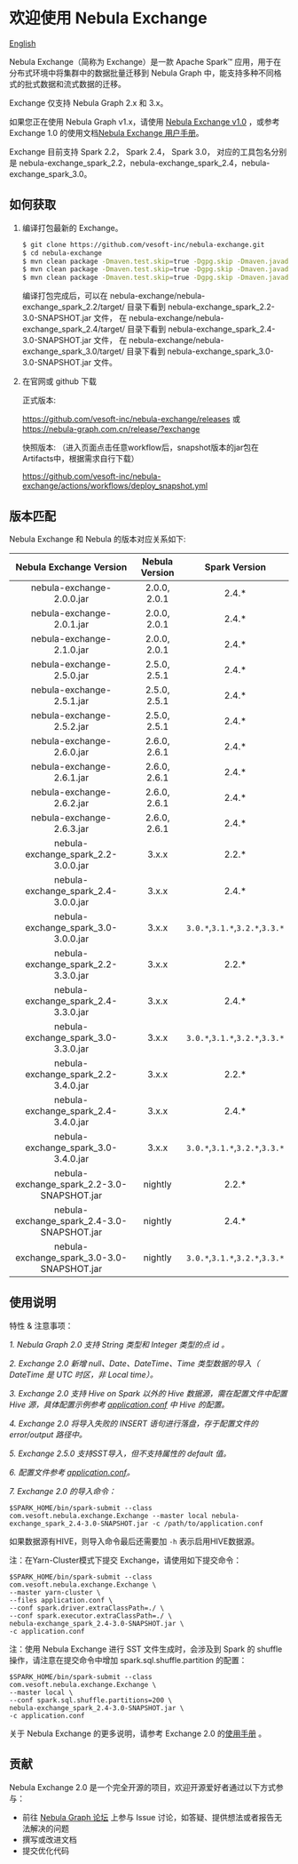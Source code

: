 # 欢迎使用 Nebula Exchange
[English](https://github.com/vesoft-inc/nebula-exchange/blob/master/README.md)

Nebula Exchange（简称为 Exchange）是一款 Apache Spark&trade; 应用，用于在分布式环境中将集群中的数据批量迁移到 Nebula Graph 中，能支持多种不同格式的批式数据和流式数据的迁移。

Exchange 仅支持 Nebula Graph 2.x 和 3.x。

如果您正在使用 Nebula Graph v1.x，请使用 [Nebula Exchange v1.0](https://github.com/vesoft-inc/nebula-java/tree/v1.0/tools/exchange) ，或参考 Exchange 1.0 的使用文档[Nebula Exchange 用户手册](https://docs.nebula-graph.com.cn/nebula-exchange/about-exchange/ex-ug-what-is-exchange/ "点击前往 Nebula Graph 网站")。

Exchange 目前支持 Spark 2.2， Spark 2.4， Spark 3.0， 对应的工具包名分别是 nebula-exchange_spark_2.2，nebula-exchange_spark_2.4，nebula-exchange_spark_3.0。

## 如何获取

1. 编译打包最新的 Exchange。

    ```bash
    $ git clone https://github.com/vesoft-inc/nebula-exchange.git
    $ cd nebula-exchange
    $ mvn clean package -Dmaven.test.skip=true -Dgpg.skip -Dmaven.javadoc.skip=true -pl nebula-exchange_spark_2.2 -am -Pscala-2.11 -Pspark-2.2
    $ mvn clean package -Dmaven.test.skip=true -Dgpg.skip -Dmaven.javadoc.skip=true -pl nebula-exchange_spark_2.4 -am -Pscala-2.11 -Pspark-2.4
    $ mvn clean package -Dmaven.test.skip=true -Dgpg.skip -Dmaven.javadoc.skip=true -pl nebula-exchange_spark_3.0 -am -Pscala-2.12 -Pspark-3.0 
    ```

    编译打包完成后，可以在 nebula-exchange/nebula-exchange_spark_2.2/target/ 目录下看到 nebula-exchange_spark_2.2-3.0-SNAPSHOT.jar 文件，
    在 nebula-exchange/nebula-exchange_spark_2.4/target/ 目录下看到 nebula-exchange_spark_2.4-3.0-SNAPSHOT.jar 文件，
    在 nebula-exchange/nebula-exchange_spark_3.0/target/ 目录下看到 nebula-exchange_spark_3.0-3.0-SNAPSHOT.jar 文件。
2. 在官网或 github 下载
    
    正式版本:
    
    https://github.com/vesoft-inc/nebula-exchange/releases 
    或
    https://nebula-graph.com.cn/release/?exchange
    
    快照版本: （进入页面点击任意workflow后，snapshot版本的jar包在Artifacts中，根据需求自行下载）
    
    https://github.com/vesoft-inc/nebula-exchange/actions/workflows/deploy_snapshot.yml
    
## 版本匹配

Nebula Exchange 和 Nebula 的版本对应关系如下:

| Nebula Exchange Version | Nebula Version | Spark Version |
|:-----------------------:|:--------------:|:--------------:|
|nebula-exchange-2.0.0.jar|  2.0.0, 2.0.1  |2.4.*|
|nebula-exchange-2.0.1.jar|  2.0.0, 2.0.1  |2.4.*|
|nebula-exchange-2.1.0.jar|  2.0.0, 2.0.1  |2.4.*|
|nebula-exchange-2.5.0.jar|  2.5.0, 2.5.1  |2.4.*|
|nebula-exchange-2.5.1.jar|  2.5.0, 2.5.1  |2.4.*|
|nebula-exchange-2.5.2.jar|  2.5.0, 2.5.1  |2.4.*|
|nebula-exchange-2.6.0.jar|  2.6.0, 2.6.1  |2.4.*|
|nebula-exchange-2.6.1.jar|  2.6.0, 2.6.1  |2.4.*|
|nebula-exchange-2.6.2.jar|  2.6.0, 2.6.1  |2.4.*|
|nebula-exchange-2.6.3.jar|  2.6.0, 2.6.1  |2.4.*|
|nebula-exchange_spark_2.2-3.0.0.jar|  3.x.x  |2.2.*|
|nebula-exchange_spark_2.4-3.0.0.jar|  3.x.x  |2.4.*|
|nebula-exchange_spark_3.0-3.0.0.jar|  3.x.x  |`3.0.*`,`3.1.*`,`3.2.*`,`3.3.*`|
|nebula-exchange_spark_2.2-3.3.0.jar|  3.x.x  |2.2.*|
|nebula-exchange_spark_2.4-3.3.0.jar|  3.x.x  |2.4.*|
|nebula-exchange_spark_3.0-3.3.0.jar|  3.x.x  |`3.0.*`,`3.1.*`,`3.2.*`,`3.3.*`|
|nebula-exchange_spark_2.2-3.4.0.jar|  3.x.x  |2.2.*|
|nebula-exchange_spark_2.4-3.4.0.jar|  3.x.x  |2.4.*|
|nebula-exchange_spark_3.0-3.4.0.jar|  3.x.x  |`3.0.*`,`3.1.*`,`3.2.*`,`3.3.*`|
|nebula-exchange_spark_2.2-3.0-SNAPSHOT.jar|     nightly    |2.2.*|
|nebula-exchange_spark_2.4-3.0-SNAPSHOT.jar|     nightly    |2.4.*|
|nebula-exchange_spark_3.0-3.0-SNAPSHOT.jar|     nightly    |`3.0.*`,`3.1.*`,`3.2.*`,`3.3.*`|

## 使用说明

特性 & 注意事项：

*1. Nebula Graph 2.0 支持 String 类型和 Integer 类型的点 id 。*

*2. Exchange 2.0 新增 null、Date、DateTime、Time 类型数据的导入（ DateTime 是 UTC 时区，非 Local time）。*

*3. Exchange 2.0 支持 Hive on Spark 以外的 Hive 数据源，需在配置文件中配置 Hive 源，具体配置示例参考 [application.conf](https://github.com/vesoft-inc/nebula-exchange/blob/master/exchange-common/src/test/resources/application.conf) 中 Hive 的配置。*

*4. Exchange 2.0 将导入失败的 INSERT 语句进行落盘，存于配置文件的 error/output 路径中。*

*5. Exchange 2.5.0 支持SST导入，但不支持属性的 default 值。*

*6. 配置文件参考 [application.conf](https://github.com/vesoft-inc/nebula-exchange/blob/master/exchange-common/src/test/resources/application.conf)。*

*7. Exchange 2.0 的导入命令：*
```
$SPARK_HOME/bin/spark-submit --class com.vesoft.nebula.exchange.Exchange --master local nebula-exchange_spark_2.4-3.0-SNAPSHOT.jar -c /path/to/application.conf
```
如果数据源有HIVE，则导入命令最后还需要加 `-h` 表示启用HIVE数据源。

注：在Yarn-Cluster模式下提交 Exchange，请使用如下提交命令：
```
$SPARK_HOME/bin/spark-submit --class com.vesoft.nebula.exchange.Exchange \
--master yarn-cluster \
--files application.conf \
--conf spark.driver.extraClassPath=./ \
--conf spark.executor.extraClassPath=./ \
nebula-exchange_spark_2.4-3.0-SNAPSHOT.jar \
-c application.conf
```

注：使用 Nebula Exchange 进行 SST 文件生成时，会涉及到 Spark 的 shuffle 操作，请注意在提交命令中增加 spark.sql.shuffle.partition 的配置：
```
$SPARK_HOME/bin/spark-submit --class com.vesoft.nebula.exchange.Exchange \
--master local \
--conf spark.sql.shuffle.partitions=200 \
nebula-exchange_spark_2.4-3.0-SNAPSHOT.jar \
-c application.conf
```

关于 Nebula Exchange 的更多说明，请参考 Exchange 2.0 的[使用手册](https://docs.nebula-graph.com.cn/2.6.2/nebula-exchange/about-exchange/ex-ug-what-is-exchange/) 。

## 贡献

Nebula Exchange 2.0 是一个完全开源的项目，欢迎开源爱好者通过以下方式参与：

- 前往 [Nebula Graph 论坛](https://discuss.nebula-graph.com.cn/ "点击前往“Nebula Graph 论坛") 上参与 Issue 讨论，如答疑、提供想法或者报告无法解决的问题
- 撰写或改进文档
- 提交优化代码
